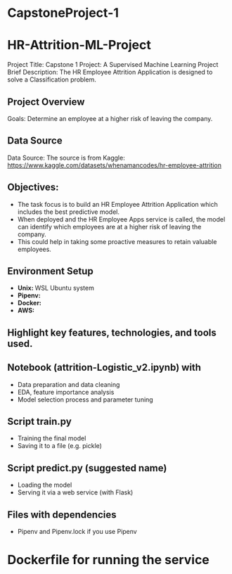 # CapstoneProject-1

# HR-Attrition-ML-Project
Project Title: Capstone 1 Project: A Supervised Machine Learning Project
Brief Description: The HR Employee Attrition Application is designed to solve a Classification problem.


## Project Overview
Goals: Determine an employee at a higher risk of leaving the company.

## Data Source
Data Source: The source is from Kaggle: https://www.kaggle.com/datasets/whenamancodes/hr-employee-attrition 

## Objectives: 
* The task focus is to build an HR Employee Attrition Application which includes the best predictive model.
* When deployed and the HR Employee Apps service is called, the model can identify which employees are at a higher risk of leaving the company.
* This could help in taking some proactive measures to retain valuable employees.

## Environment Setup 

* <b> Unix: </b> WSL Ubuntu system
* <b> Pipenv: </b> 
* <b> Docker: </b>
* <b> AWS: </b>
## Highlight key features, technologies, and tools used.

## Notebook (attrition-Logistic_v2.ipynb) with
* Data preparation and data cleaning
* EDA, feature importance analysis
* Model selection process and parameter tuning
## Script train.py
* Training the final model
* Saving it to a file (e.g. pickle) 
## Script predict.py (suggested name)
* Loading the model
* Serving it via a web service (with Flask)
## Files with dependencies
* Pipenv and Pipenv.lock if you use Pipenv
# Dockerfile for running the service


